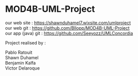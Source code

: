 # MOD4B-UML-Project

our web site : https://shawnduhamel7.wixsite.com/umlproject  <br>
our web git : https://github.com/Bllopp/MOD4B-UML-Project  <br>
our app (java) git : https://github.com/Seeyozz/UMLConcordia

Project realised by : 

Pablo Ratouit <br>
Shawn Duhamel <br>
Benjamin Kalfa <br>
Victor Delaroque 
